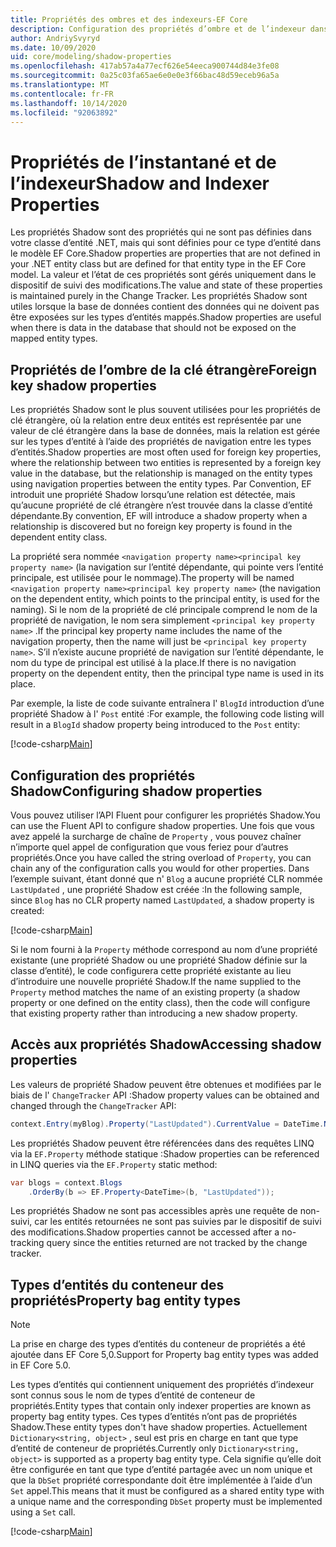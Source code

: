 ```yaml
---
title: Propriétés des ombres et des indexeurs-EF Core
description: Configuration des propriétés d’ombre et de l’indexeur dans un modèle de Entity Framework Core
author: AndriySvyryd
ms.date: 10/09/2020
uid: core/modeling/shadow-properties
ms.openlocfilehash: 417ab57a4a77ecf626e54eeca900744d84e3fe08
ms.sourcegitcommit: 0a25c03fa65ae6e0e0e3f66bac48d59eceb96a5a
ms.translationtype: MT
ms.contentlocale: fr-FR
ms.lasthandoff: 10/14/2020
ms.locfileid: "92063892"
---
```

# <a name="shadow-and-indexer-properties"></a><span data-ttu-id="b7498-103">Propriétés de l’instantané et de l’indexeur</span><span class="sxs-lookup"><span data-stu-id="b7498-103">Shadow and Indexer Properties</span></span>

<span data-ttu-id="b7498-104">Les propriétés Shadow sont des propriétés qui ne sont pas définies dans votre classe d’entité .NET, mais qui sont définies pour ce type d’entité dans le modèle EF Core.</span><span class="sxs-lookup"><span data-stu-id="b7498-104">Shadow properties are properties that are not defined in your .NET entity class but are defined for that entity type in the EF Core model.</span></span> <span data-ttu-id="b7498-105">La valeur et l’état de ces propriétés sont gérés uniquement dans le dispositif de suivi des modifications.</span><span class="sxs-lookup"><span data-stu-id="b7498-105">The value and state of these properties is maintained purely in the Change Tracker.</span></span> <span data-ttu-id="b7498-106">Les propriétés Shadow sont utiles lorsque la base de données contient des données qui ne doivent pas être exposées sur les types d’entités mappés.</span><span class="sxs-lookup"><span data-stu-id="b7498-106">Shadow properties are useful when there is data in the database that should not be exposed on the mapped entity types.</span></span>

## <a name="foreign-key-shadow-properties"></a><span data-ttu-id="b7498-107">Propriétés de l’ombre de la clé étrangère</span><span class="sxs-lookup"><span data-stu-id="b7498-107">Foreign key shadow properties</span></span>

<span data-ttu-id="b7498-108">Les propriétés Shadow sont le plus souvent utilisées pour les propriétés de clé étrangère, où la relation entre deux entités est représentée par une valeur de clé étrangère dans la base de données, mais la relation est gérée sur les types d’entité à l’aide des propriétés de navigation entre les types d’entités.</span><span class="sxs-lookup"><span data-stu-id="b7498-108">Shadow properties are most often used for foreign key properties, where the relationship between two entities is represented by a foreign key value in the database, but the relationship is managed on the entity types using navigation properties between the entity types.</span></span> <span data-ttu-id="b7498-109">Par Convention, EF introduit une propriété Shadow lorsqu’une relation est détectée, mais qu’aucune propriété de clé étrangère n’est trouvée dans la classe d’entité dépendante.</span><span class="sxs-lookup"><span data-stu-id="b7498-109">By convention, EF will introduce a shadow property when a relationship is discovered but no foreign key property is found in the dependent entity class.</span></span>

<span data-ttu-id="b7498-110">La propriété sera nommée `<navigation property name><principal key property name>` (la navigation sur l’entité dépendante, qui pointe vers l’entité principale, est utilisée pour le nommage).</span><span class="sxs-lookup"><span data-stu-id="b7498-110">The property will be named `<navigation property name><principal key property name>` (the navigation on the dependent entity, which points to the principal entity, is used for the naming).</span></span> <span data-ttu-id="b7498-111">Si le nom de la propriété de clé principale comprend le nom de la propriété de navigation, le nom sera simplement `<principal key property name>` .</span><span class="sxs-lookup"><span data-stu-id="b7498-111">If the principal key property name includes the name of the navigation property, then the name will just be `<principal key property name>`.</span></span> <span data-ttu-id="b7498-112">S’il n’existe aucune propriété de navigation sur l’entité dépendante, le nom du type de principal est utilisé à la place.</span><span class="sxs-lookup"><span data-stu-id="b7498-112">If there is no navigation property on the dependent entity, then the principal type name is used in its place.</span></span>

<span data-ttu-id="b7498-113">Par exemple, la liste de code suivante entraînera l' `BlogId` introduction d’une propriété Shadow à l' `Post` entité :</span><span class="sxs-lookup"><span data-stu-id="b7498-113">For example, the following code listing will result in a `BlogId` shadow property being introduced to the `Post` entity:</span></span>

[!code-csharp[Main](../../../samples/core/Modeling/Conventions/ShadowForeignKey.cs?name=Conventions&highlight=21-23)]

## <a name="configuring-shadow-properties"></a><span data-ttu-id="b7498-114">Configuration des propriétés Shadow</span><span class="sxs-lookup"><span data-stu-id="b7498-114">Configuring shadow properties</span></span>

<span data-ttu-id="b7498-115">Vous pouvez utiliser l’API Fluent pour configurer les propriétés Shadow.</span><span class="sxs-lookup"><span data-stu-id="b7498-115">You can use the Fluent API to configure shadow properties.</span></span> <span data-ttu-id="b7498-116">Une fois que vous avez appelé la surcharge de chaîne de `Property` , vous pouvez chaîner n’importe quel appel de configuration que vous feriez pour d’autres propriétés.</span><span class="sxs-lookup"><span data-stu-id="b7498-116">Once you have called the string overload of `Property`, you can chain any of the configuration calls you would for other properties.</span></span> <span data-ttu-id="b7498-117">Dans l’exemple suivant, étant donné que n' `Blog` a aucune propriété CLR nommée `LastUpdated` , une propriété Shadow est créée :</span><span class="sxs-lookup"><span data-stu-id="b7498-117">In the following sample, since `Blog` has no CLR property named `LastUpdated`, a shadow property is created:</span></span>

[!code-csharp[Main](../../../samples/core/Modeling/FluentAPI/ShadowProperty.cs?name=ShadowProperty&highlight=8)]

<span data-ttu-id="b7498-118">Si le nom fourni à la `Property` méthode correspond au nom d’une propriété existante (une propriété Shadow ou une propriété Shadow définie sur la classe d’entité), le code configurera cette propriété existante au lieu d’introduire une nouvelle propriété Shadow.</span><span class="sxs-lookup"><span data-stu-id="b7498-118">If the name supplied to the `Property` method matches the name of an existing property (a shadow property or one defined on the entity class), then the code will configure that existing property rather than introducing a new shadow property.</span></span>

## <a name="accessing-shadow-properties"></a><span data-ttu-id="b7498-119">Accès aux propriétés Shadow</span><span class="sxs-lookup"><span data-stu-id="b7498-119">Accessing shadow properties</span></span>

<span data-ttu-id="b7498-120">Les valeurs de propriété Shadow peuvent être obtenues et modifiées par le biais de l' `ChangeTracker` API :</span><span class="sxs-lookup"><span data-stu-id="b7498-120">Shadow property values can be obtained and changed through the `ChangeTracker` API:</span></span>

```csharp
context.Entry(myBlog).Property("LastUpdated").CurrentValue = DateTime.Now;
```

<span data-ttu-id="b7498-121">Les propriétés Shadow peuvent être référencées dans des requêtes LINQ via la `EF.Property` méthode statique :</span><span class="sxs-lookup"><span data-stu-id="b7498-121">Shadow properties can be referenced in LINQ queries via the `EF.Property` static method:</span></span>

```csharp
var blogs = context.Blogs
    .OrderBy(b => EF.Property<DateTime>(b, "LastUpdated"));
```

<span data-ttu-id="b7498-122">Les propriétés Shadow ne sont pas accessibles après une requête de non-suivi, car les entités retournées ne sont pas suivies par le dispositif de suivi des modifications.</span><span class="sxs-lookup"><span data-stu-id="b7498-122">Shadow properties cannot be accessed after a no-tracking query since the entities returned are not tracked by the change tracker.</span></span>

## <a name="property-bag-entity-types"></a><span data-ttu-id="b7498-123">Types d’entités du conteneur des propriétés</span><span class="sxs-lookup"><span data-stu-id="b7498-123">Property bag entity types</span></span>

> [!NOTE]
> <span data-ttu-id="b7498-124">La prise en charge des types d’entités du conteneur de propriétés a été ajoutée dans EF Core 5,0.</span><span class="sxs-lookup"><span data-stu-id="b7498-124">Support for Property bag entity types was added in EF Core 5.0.</span></span>

<span data-ttu-id="b7498-125">Les types d’entités qui contiennent uniquement des propriétés d’indexeur sont connus sous le nom de types d’entité de conteneur de propriétés.</span><span class="sxs-lookup"><span data-stu-id="b7498-125">Entity types that contain only indexer properties are known as property bag entity types.</span></span> <span data-ttu-id="b7498-126">Ces types d’entités n’ont pas de propriétés Shadow.</span><span class="sxs-lookup"><span data-stu-id="b7498-126">These entity types don't have shadow properties.</span></span> <span data-ttu-id="b7498-127">Actuellement `Dictionary<string, object>` , seul est pris en charge en tant que type d’entité de conteneur de propriétés.</span><span class="sxs-lookup"><span data-stu-id="b7498-127">Currently only `Dictionary<string, object>` is supported as a property bag entity type.</span></span> <span data-ttu-id="b7498-128">Cela signifie qu’elle doit être configurée en tant que type d’entité partagée avec un nom unique et que la `DbSet` propriété correspondante doit être implémentée à l’aide d’un `Set` appel.</span><span class="sxs-lookup"><span data-stu-id="b7498-128">This means that it must be configured as a shared entity type with a unique name and the corresponding `DbSet` property must be implemented using a `Set` call.</span></span>

[!code-csharp[Main](../../../samples/core/Modeling/FluentAPI/SharedType.cs?name=SharedType&highlight=3,7)]